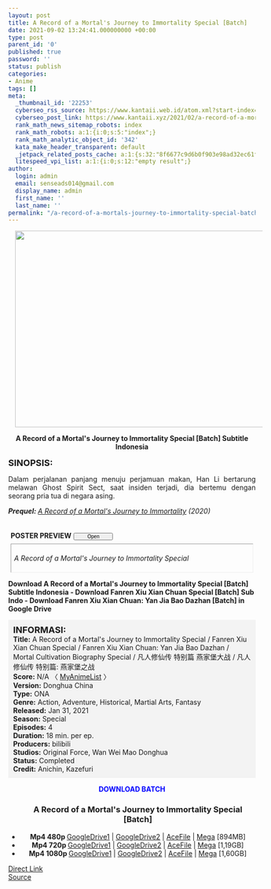 ```yaml
---
layout: post
title: A Record of a Mortal's Journey to Immortality Special [Batch]
date: 2021-09-02 13:24:41.000000000 +00:00
type: post
parent_id: '0'
published: true
password: ''
status: publish
categories:
- Anime
tags: []
meta:
  _thumbnail_id: '22253'
  cyberseo_rss_source: https://www.kantaii.web.id/atom.xml?start-index=1&max-results=150
  cyberseo_post_link: https://www.kantaii.xyz/2021/02/a-record-of-a-mortals-journey-to-immortality-special-batch.html
  rank_math_news_sitemap_robots: index
  rank_math_robots: a:1:{i:0;s:5:"index";}
  rank_math_analytic_object_id: '342'
  kata_make_header_transparent: default
  _jetpack_related_posts_cache: a:1:{s:32:"8f6677c9d6b0f903e98ad32ec61f8deb";a:2:{s:7:"expires";i:1644468965;s:7:"payload";a:0:{}}}
  litespeed_vpi_list: a:1:{i:0;s:12:"empty result";}
author:
  login: admin
  email: senseads014@gmail.com
  display_name: admin
  first_name: ''
  last_name: ''
permalink: "/a-record-of-a-mortals-journey-to-immortality-special-batch/"
---
```

<div class="separator" style="clear: both; text-align: center;"><a href="https://1.bp.blogspot.com/-PnW1WTE9Xjk/YCxIWX23A0I/AAAAAAAAD1c/JN8rGhuRbxkSPd_2D5HIMAAnYFvW43hbwCLcBGAsYHQ/s960/A%2BRecord%2Bof%2Ba%2BMortal%2527s%2BJourney%2Bto%2BImmortality%2BSpecial%2Ba.png" style="margin-left: 1em; margin-right: 1em;"><img border="0" data-original-height="600" data-original-width="960" height="400" src="{{ site.baseurl }}/assets/2021/09/A%2BRecord%2Bof%2Ba%2BMortal%2527s%2BJourney%2Bto%2BImmortality%2BSpecial%2Ba.png" width="640" /></a></div>
<p>
<div style="text-align: center;"><b>A Record of a Mortal's Journey to Immortality Special [Batch] Subtitle Indonesia</b></p>
</div>
<p><b><span style="font-size: large;">SINOPSIS:</span></b>
<div style="text-align: justify;">Dalam perjalanan panjang menuju perjamuan makan, Han Li bertarung melawan Ghost Spirit Sect, saat insiden terjadi, dia bertemu dengan seorang pria tua di negara asing.</p>
<p><i><b>Prequel: </b></i><i><a href="https://www.kantaii.xyz/2021/01/a-record-of-a-mortals-journey-to-immortality-batch.html" target="_blank" rel="noopener">A Record of a Mortal's Journey to Immortality</a> (2020)</i></p>
<p><a name="more"></a>
<div style="margin: 5px;">
<div class="smallfont" style="margin-bottom: 2px;"><span style="font-weight: bold;"><br />POSTER PREVIEW</span><input onclick="if (this.parentNode.parentNode.getElementsByTagName('div')[1].getElementsByTagName('div')[0].style.display != '') { this.parentNode.parentNode.getElementsByTagName('div')[1].getElementsByTagName('div')[0].style.display = ''; this.innerText = ''; this.value = ' Close..'; } else { this.parentNode.parentNode.getElementsByTagName('div')[1].getElementsByTagName('div')[0].style.display = 'none'; this.innerText = ''; this.value = ' Clik Here'; }" style="font-size: 10px; margin: 5px; padding: 0px; width: 80px;" type="button" value="Open" /></div>
<div class="alt2" style="border: 1px inset; margin: 0px; padding: 6px;">
<div style="display: none;">
<div class="separator" style="clear: both; text-align: center;"><a href="https://1.bp.blogspot.com/-ZRW6Squwjv8/YCxIXMUTdLI/AAAAAAAAD1g/oUNMIn__SQUM9DChr5ZsmQNUcj-_QBgOACLcBGAsYHQ/s1360/A%2BRecord%2Bof%2Ba%2BMortal%2527s%2BJourney%2Bto%2BImmortality%2BSpecial%2Bd.jpg" style="margin-left: 1em; margin-right: 1em;"><img border="0" data-original-height="766" data-original-width="1360" height="360" src="{{ site.baseurl }}/assets/2021/09/A%2BRecord%2Bof%2Ba%2BMortal%2527s%2BJourney%2Bto%2BImmortality%2BSpecial%2Bd.jpg" width="640" /></a></div>
<p>
<div class="separator" style="clear: both; text-align: center;"><a href="https://1.bp.blogspot.com/-746ymB03fQQ/YCxIWLZy3SI/AAAAAAAAD1U/Ch3mmV6LzKICAnB2-7Fjo4smB4eA_SD1ACLcBGAsYHQ/s1359/A%2BRecord%2Bof%2Ba%2BMortal%2527s%2BJourney%2Bto%2BImmortality%2BSpecial%2Bc.jpg" style="margin-left: 1em; margin-right: 1em;"><img border="0" data-original-height="766" data-original-width="1359" height="360" src="{{ site.baseurl }}/assets/2021/09/A%2BRecord%2Bof%2Ba%2BMortal%2527s%2BJourney%2Bto%2BImmortality%2BSpecial%2Bc.jpg" width="640" /></a></div>
<p>
<div class="separator" style="clear: both; text-align: center;"><a href="https://1.bp.blogspot.com/-T6OQVccI-Tk/YCxIWCbjsJI/AAAAAAAAD1Y/WpOu47cdAJ8fwHMGvDtQNND0f5T-NqPvACLcBGAsYHQ/s1361/A%2BRecord%2Bof%2Ba%2BMortal%2527s%2BJourney%2Bto%2BImmortality%2BSpecial%2Bb.jpg" style="margin-left: 1em; margin-right: 1em;"><img border="0" data-original-height="767" data-original-width="1361" height="360" src="{{ site.baseurl }}/assets/2021/09/A%2BRecord%2Bof%2Ba%2BMortal%2527s%2BJourney%2Bto%2BImmortality%2BSpecial%2Bb.jpg" width="640" /></a></div>
<p>
<div class="separator" style="clear: both; text-align: center;"><a href="https://1.bp.blogspot.com/-PnW1WTE9Xjk/YCxIWX23A0I/AAAAAAAAD1c/JN8rGhuRbxkSPd_2D5HIMAAnYFvW43hbwCLcBGAsYHQ/s960/A%2BRecord%2Bof%2Ba%2BMortal%2527s%2BJourney%2Bto%2BImmortality%2BSpecial%2Ba.png" style="margin-left: 1em; margin-right: 1em;"><img border="0" data-original-height="600" data-original-width="960" height="400" src="{{ site.baseurl }}/assets/2021/09/A%2BRecord%2Bof%2Ba%2BMortal%2527s%2BJourney%2Bto%2BImmortality%2BSpecial%2Ba.png" width="640" /></a></div>
<p></div>
<p><em>A Record of a Mortal's Journey to Immortality Special</em></div>
</div>
</div>
<p><b>Download A Record of a Mortal's Journey to Immortality Special [Batch] Subtitle Indonesia - Download Fanren Xiu Xian Chuan Special [Batch] Sub Indo - Download Fanren Xiu Xian Chuan: Yan Jia Bao Dazhan [Batch] in Google Drive</b></p>
<div style="background-color: #f3f3f3; padding: 10px; text-align: left;"><b><span style="font-size: large;">INFORMASI:</span></b><br /><b>Title:</b> A Record of a Mortal's Journey to Immortality Special / Fanren Xiu Xian Chuan Special / Fanren Xiu Xian Chuan: Yan Jia Bao Dazhan / Mortal Cultivation Biography Special / 凡人修仙传 特别篇 燕家堡大战 / 凡人修仙传 特别篇: 燕家堡之战<br /><b>Score:</b> N/A 〈 <a href="https://myanimelist.net/anime/45558/Fanren_Xiu_Xian_Chuan__Yan_Jia_Bao_Dazhan" target="_blank" rel="noopener">MyAnimeList</a> 〉<br /><b>Version:</b> Donghua China<br /><b>Type:</b> ONA<br /><b>Genre:</b> Action, Adventure, Historical, Martial Arts, Fantasy<br /><b>Released:</b> Jan 31, 2021<br /><b>Season:</b> Special<br /><b>Episodes:</b> 4<br /><b>Duration:</b> 18 min. per ep.<br /><b>Producers:</b> bilibili<br /><b>Studios:</b> Original Force, Wan Wei Mao Donghua<br /><b>Status:</b> Completed<br /><b>Credit:</b> Anichin, Kazefuri</div>
<p>
<div style="text-align: center;"><b><span style="color: blue;">DOWNLOAD BATCH</span></b></div>
<div class="dl">
<ul />
<h3 style="text-align: center;">A Record of a Mortal's Journey to Immortality Special [Batch]</h3>
<li style="text-align: center;"><b>Mp4 480p </b><a href="https://semawur.com/PQc4uiFdUw" target="_blank" rel="noopener">GoogleDrive1</a> | <a href="https://apk.miuiku.com/qsTdJGjE5" target="_blank" rel="noopener">GoogleDrive2</a> | <a href="https://semawur.com/VPU9X05Ue" target="_blank" rel="noopener">AceFile</a> | <a href="https://apk.miuiku.com/bbiY5dzXs" target="_blank" rel="noopener">Mega</a> [894MB]</li>
<li style="text-align: center;"><b>Mp4 720p </b><a href="https://semawur.com/cdemUUL" target="_blank" rel="noopener">GoogleDrive1</a> | <a href="https://apk.miuiku.com/zgTTv5dL3" target="_blank" rel="noopener">GoogleDrive2</a> | <a href="https://semawur.com/fXJ" target="_blank" rel="noopener">AceFile</a> | <a href="https://apk.miuiku.com/acTd" target="_blank" rel="noopener">Mega</a> [1,19GB]</li>
<li style="text-align: center;"><b>Mp4 1080p </b><a href="https://semawur.com/Plq8cA3UB" target="_blank" rel="noopener">GoogleDrive1</a> | <a href="https://apk.miuiku.com/fVYgEgG" target="_blank" rel="noopener">GoogleDrive2</a> | <a href="https://semawur.com/JqUgSKzh" target="_blank" rel="noopener">AceFile</a> | <a href="https://apk.miuiku.com/NU5NtfTXs" target="_blank" rel="noopener">Mega</a> [1,60GB]</li>
</div>
<link rel="stylesheet" href="https://cdnjs.cloudflare.com/ajax/libs/font-awesome/4.7.0/css/font-awesome.min.css" />
<div class="divbtn"> <a href="https://handymansurrender.com/fihup8buzv?key=94550f7ce39444073321dde3b8782f97" class="btn"><i class="fa fa-download"></i> Direct Link</a> <br /><a href="https://www.kantaii.xyz/2021/02/a-record-of-a-mortals-journey-to-immortality-special-batch.html">Source</a> </div>
